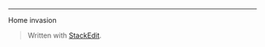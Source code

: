---
Home invasion

> Written with [StackEdit](https://stackedit.io/).
<!--stackedit_data:
eyJoaXN0b3J5IjpbNjE4ODA1MDA3XX0=
-->